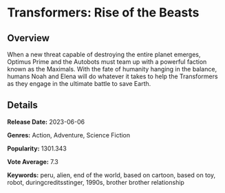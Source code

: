 # Transformers: Rise of the Beasts

## Overview

 When a new threat capable of destroying the entire planet emerges, Optimus Prime and the Autobots must team up with a powerful faction known as the Maximals. With the fate of humanity hanging in the balance, humans Noah and Elena will do whatever it takes to help the Transformers as they engage in the ultimate battle to save Earth.

## Details

**Release Date:** 2023-06-06

**Genres:** Action, Adventure, Science Fiction

**Popularity:** 1301.343

**Vote Average:** 7.3

**Keywords:** peru, alien, end of the world, based on cartoon, based on toy, robot, duringcreditsstinger, 1990s, brother brother relationship

